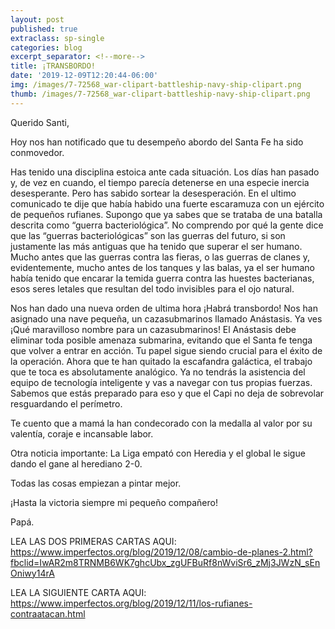 ```yaml
---
layout: post
published: true
extraclass: sp-single
categories: blog
excerpt_separator: <!--more-->
title: ¡TRANSBORDO!
date: '2019-12-09T12:20:44-06:00'
img: /images/7-72568_war-clipart-battleship-navy-ship-clipart.png
thumb: /images/7-72568_war-clipart-battleship-navy-ship-clipart.png
---
```

Querido Santi, 

Hoy nos han notificado que tu desempeño abordo del Santa Fe ha sido conmovedor.  

<!--more-->

Has tenido una disciplina estoica ante cada situación.  Los días han pasado y, de vez en cuando, el tiempo parecía detenerse en una especie inercia desesperante. Pero has sabido sortear la desesperación. En el ultimo comunicado te dije que había habido una fuerte escaramuza con un ejército de pequeños rufianes. Supongo que ya sabes que se trataba de una batalla descrita como “guerra bacteriológica”. No comprendo por qué la gente dice que las “guerras bacteriológicas” son las guerras del futuro, si son justamente las más antiguas que ha tenido que superar el ser humano. Mucho antes que las guerras contra las fieras, o las guerras de clanes y, evidentemente, mucho antes de los tanques y las balas, ya el ser humano había tenido que encarar la temida guerra contra las huestes bacterianas, esos seres letales que resultan del todo invisibles para el ojo natural. 

Nos han dado una nueva orden de ultima hora ¡Habrá transbordo! Nos han asignado una nave pequeña, un cazasubmarinos llamado Anástasis. Ya ves ¡Qué maravilloso nombre para un cazasubmarinos! El Anástasis debe eliminar toda posible amenaza submarina, evitando que el Santa fe tenga que volver a entrar en acción. Tu papel sigue siendo crucial para el éxito de la operación. Ahora que te han quitado la escafandra galáctica, el trabajo que te toca es absolutamente analógico. Ya no tendrás la asistencia del equipo de tecnología inteligente y vas a navegar con tus propias fuerzas. Sabemos que estás preparado para eso y que el Capi no deja de sobrevolar resguardando el perímetro. 

Te cuento que a mamá la han condecorado con la medalla al valor por su valentía, coraje e incansable labor.  

Otra noticia importante: La Liga empató con Heredia y el global le sigue dando el gane al herediano 2-0. 

Todas las cosas empiezan a pintar mejor.

¡Hasta la victoria siempre mi pequeño compañero!

Papá.

LEA LAS DOS PRIMERAS CARTAS AQUI: https://www.imperfectos.org/blog/2019/12/08/cambio-de-planes-2.html?fbclid=IwAR2m8TRNMB6WK7ghcUbx_zgUFBuRf8nWviSr6_zMj3JWzN_sEnOniwy14rA

LEA LA SIGUIENTE CARTA AQUI: https://www.imperfectos.org/blog/2019/12/11/los-rufianes-contraatacan.html
